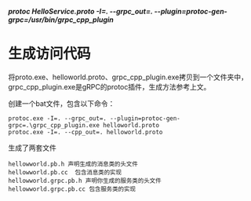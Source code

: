 ***protoc HelloService.proto -I=. --grpc_out=. --plugin=protoc-gen-grpc=/usr/bin/grpc_cpp_plugin***

# 生成访问代码

将proto.exe、helloworld.proto、grpc_cpp_plugin.exe拷贝到一个文件夹中，grpc_cpp_plugin.exe是gRPC的protoc插件，生成方法参考上文。

创建一个bat文件，包含以下命令：

```
protoc.exe -I=. --grpc_out=. --plugin=protoc-gen-grpc=.\grpc_cpp_plugin.exe helloworld.proto
protoc.exe -I=. --cpp_out=. helloworld.proto
```

生成了两套文件

```
hellowworld.pb.h 声明生成的消息类的头文件
hellowworld.pb.cc  包含消息类的实现
hellowworld.grpc.pb.h 声明你生成的服务类的头文件
hellowworld.grpc.pb.cc 包含服务类的实现
```



